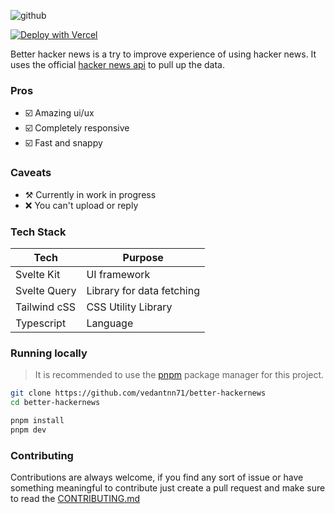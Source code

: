 ![github](https://user-images.githubusercontent.com/70624701/197326161-26b1791f-b6dc-4788-b14b-0f40c3084470.svg)

[![Deploy with Vercel](https://vercel.com/button)](https://vercel.com/new/clone?repository-url=https%3A%2F%2Fgithub.com%2Fvedantnn71%2Fbetter-hackernews%2F)

Better hacker news is a try to improve experience of using hacker news. It uses the official [hacker news api](//github.com/HackerNews/API) to pull up the data.

### Pros

- ☑️ Amazing ui/ux
- ☑️ Completely responsive
- ☑️ Fast and snappy

### Caveats

- ⚒ Currently in work in progress
- ❌ You can't upload or reply

### Tech Stack

| Tech         | Purpose                   |
| ------------ | ------------------------- |
| Svelte Kit   | UI framework              |
| Svelte Query | Library for data fetching |
| Tailwind cSS | CSS Utility Library       |
| Typescript   | Language                  |

### Running locally

> It is recommended to use the [pnpm](//pnpm.io) package manager for this project.

```bash
git clone https://github.com/vedantnn71/better-hackernews
cd better-hackernews

pnpm install
pnpm dev
```

### Contributing

Contributions are always welcome, if you find any sort of issue or have something meaningful to contribute just create a pull request and make sure to read the [CONTRIBUTING.md](./CONTRIBUTING.md)
